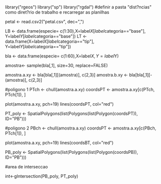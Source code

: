 

library("rgeos")
library("sp")
library("rgdal")
#definir a pasta "dist?ncias" como diret?rio de trabalho e recarregar as planilhas


petal <- read.csv2("petal.csv", dec=",")


LB <- data.frame(especie= c(1:30),X=label$X[label$categoria=="base"], Y=label$Y[label$categoria=="base"]) 
LT <- data.frame(X=label$X[label$categoria=="tip"], Y=label$Y[label$categoria=="tip"])  


bla <- data.frame(especie= c(1:60),X=label$X, Y=label$Y)


amostra<- sample(bla[,1], size=30, replace=FALSE)

amostra.a.xy <- bla[bla[,1][(amostra)], c(2,3)]
amostra.b.xy <- bla[bla[,1][-(amostra)], c(2,3)]


#poligono 1
PTch <- chull(amostra.a.xy)
coordsPT <- amostra.a.xy[c(PTch, PTch[1]), ]

plot(amostra.a.xy, pch=19)
lines(coordsPT, col="red")

PT_poly <- SpatialPolygons(list(Polygons(list(Polygon(coordsPT)), ID="PB")))


#poligono 2
PBch <- chull(amostra.a.xy)
coordsPT <- amostra.a.xy[c(PBch, PTch[1]), ]

plot(amostra.a.xy, pch=19)
lines(coordsBT, col="red")

PB_poly <- SpatialPolygons(list(Polygons(list(Polygon(coordsPB)), ID="PB")))


#area de interseccao

int<-gIntersection(PB_poly, PT_poly)
